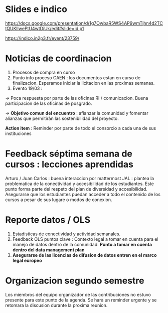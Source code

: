 
# Slides e indico

https://docs.google.com/presentation/d/1g7OwbaR5WS4AP9wmTjhn4d2TCtQUKIlwePtU4wtDiUk/edit#slide=id.p1

https://indico.in2p3.fr/event/23759/

# Noticias de coordinacion

1. Procesos de compra en curso
2. Punto info proceso CAEN : los documentos estan en curso de finalizacion. Esperamos iniciar la licitacion en las proximas semanas. 
3. Evento 19/03 :

-> Poca respuesta por parte de las oficinas RI / comunicacion. Buena participacion de las oficinas de posgrado.

-> **Objetivo comun del encuentro** : afianzar la comunidad y fomentar alianzas que permitiràn las sostenibilidad del proyecto.

**Action item** : Reminder por parte de todo el consorcio a cada una de sus instituciones


# Feedback séptima semana de cursos : lecciones aprendidas

Arturo / Juan Carlos : buena interaccion por mattermost
JAL : plantea la problematica de la conectividad y accesibilidad de los estudiantes. Este punto forma parte del respeto del plan de diversidad y accesibilidad. 
Asegurarse que los estudiantes puedan acceder a todo el contenido de los cursos a pesar de sus lugare o modos de conexion.

# Reporte datos / OLS 

1. Estadisticas de conectividad y actividad semanales.
2. Feedback OLS puntos clave : Contexto legal a tomar en cuenta para el manejo de datos dentro de la comunidad. **Punto a tomar en cuenta dentro del data management plan**
3. **Asegurarse de las licencias de difusion de datos entren en el marco legal europeo**

# Organizacion segundo semestre

Los miembros del equipo organizador de las contribuciones no estuvo presente para este punto de la agenda. Se harà un reminder urgente y se retomara 
la discusion durante la proxima reunion.

